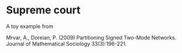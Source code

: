 # Supreme court

A toy example from 

Mrvar, A., Doreian, P. (2009) Partitioning Signed Two-Mode Networks. Journal of Mathematical Sociology 33(3):196-221.
